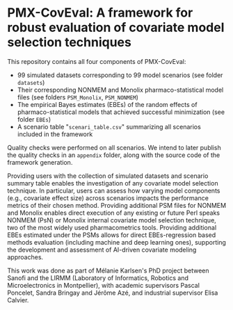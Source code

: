 # PMX-CovEval: A framework for robust evaluation of covariate model selection techniques

This repository contains all four components of PMX-CovEval:
- 99 simulated datasets corresponding to 99 model scenarios (see folder `datasets`)
- Their corresponding NONMEM and Monolix pharmaco-statistical model files (see folders `PSM_Monolix`, `PSM_NONMEM`)
- The empirical Bayes estimates (EBEs) of the random effects of pharmaco-statistical models that achieved successful minimization (see folder `EBEs`)
- A scenario table "`scenari_table.csv`" summarizing all scenarios included in the framework


Quality checks were performed on all scenarios. We intend to later publish the quality checks in an `appendix` folder, along with the source code of the framework generation. 


Providing users with the collection of simulated datasets and scenario summary table enables the investigation of any covariate model selection technique. In particular, users can assess how varying model components (e.g., covariate effect size) across scenarios impacts the performance metrics of their chosen method.
Providing additional PSM files for NONMEM and Monolix enables direct execution of any existing or future Perl speaks NONMEM (PsN) or Monolix internal covariate model selection technique, two of the most widely used pharmacometrics tools.
Providing additional EBEs estimated under the PSMs allows for direct EBEs-regression based methods evaluation (including machine and deep learning ones), supporting the development and assessment of AI-driven covariate modeling approaches.



This work was done as part of Mélanie Karlsen's PhD project between Sanofi and the LIRMM (Laboratory of Informatics, Robotics and Microelectronics in Montpellier), with academic supervisors Pascal Poncelet, Sandra Bringay and Jérôme Azé, and industrial supervisor Elisa Calvier.